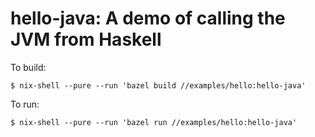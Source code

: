 # hello-java: A demo of calling the JVM from Haskell

To build:

```
$ nix-shell --pure --run 'bazel build //examples/hello:hello-java'
```

To run:

```
$ nix-shell --pure --run 'bazel run //examples/hello:hello-java'
```
